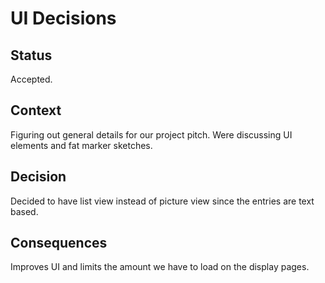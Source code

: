 # UI Decisions
## Status
Accepted.
## Context
Figuring out general details for our project pitch. Were discussing UI elements and fat marker sketches.
## Decision
Decided to have list view instead of picture view since the entries are text based.
## Consequences
Improves UI and limits the amount we have to load on the display pages.
